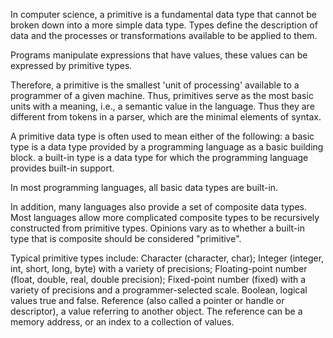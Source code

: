 In computer science, a primitive is a fundamental data type that cannot be broken down into a more simple data type. Types define the description of data and the processes or transformations available to be applied to them.

Programs manipulate expressions that have values, these values can be expressed by primitive types.

Therefore, a primitive is the smallest 'unit of processing' available to a programmer of a given machine. Thus, primitives serve as the most basic units with a meaning, i.e., a semantic value in the language. Thus they are different from tokens in a parser, which are the minimal elements of syntax.

A primitive data type is often used to mean either of the following:
  a basic type is a data type provided by a programming language as a basic building block.
  a built-in type is a data type for which the programming language provides built-in support.

In most programming languages, all basic data types are built-in.

In addition, many languages also provide a set of composite data types.
Most languages allow more complicated composite types to be recursively constructed from primitive types. Opinions vary as to whether a built-in type that is composite should be considered "primitive".

Typical primitive types include:
  Character (character, char);
  Integer (integer, int, short, long, byte) with a variety of precisions;
  Floating-point number (float, double, real, double precision);
  Fixed-point number (fixed) with a variety of precisions and a programmer-selected scale.
  Boolean, logical values true and false.
  Reference (also called a pointer or handle or descriptor), a value referring to another object. The reference can be a memory address, or an index to a collection of values.

